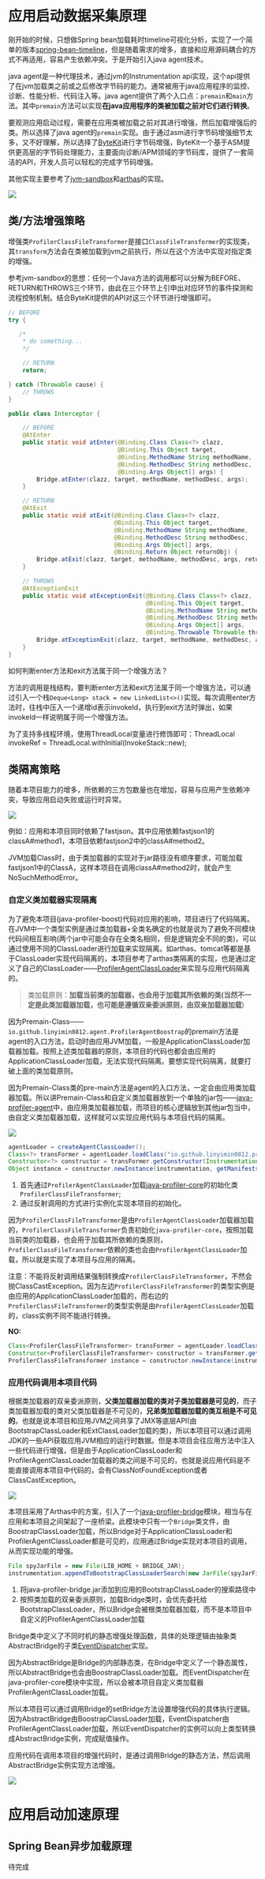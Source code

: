 # 应用启动数据采集原理

刚开始的时候，只想做Spring bean加载耗时timeline可视化分析，实现了一个简单的版本[spring-bean-timeline](https://github.com/linyimin0812/spring-bean-timeline)，但是随着需求的增多，直接和应用源码耦合的方式不再适用，容易产生依赖冲突。于是开始引入java agent技术。

java agent是一种代理技术，通过jvm的Instrumentation api实现，这个api提供了在jvm加载类之前或之后修改字节码的能力。通常被用于java应用程序的监控、诊断、性能分析、代码注入等。java agent提供了两个入口点：`premain`和`main`方法。其中`premain`方法可以实现**在java应用程序的类被加载之前对它们进行转换**。

要观测应用启动过程，需要在应用类被加载之前对其进行增强，然后加载增强后的类。所以选择了java agent的`premain`实现。由于通过asm进行字节码增强细节太多，又不好理解，所以选择了[ByteKit](https://github.com/alibaba/bytekit)进行字节码增强，ByteKit一个基于ASM提供更高层的字节码处理能力，主要面向诊断/APM领域的字节码库，提供了一套简洁的API，开发人员可以轻松的完成字节码增强。

其他实现主要参考了[jvm-sandbox](https://github.com/alibaba/jvm-sandbox)和[arthas](https://github.com/alibaba/arthas)的实现。

![](./docs/entire-flow.svg)

## 类/方法增强策略

增强类`ProfilerClassFileTransformer`是接口`ClassFileTransformer`的实现类，其`transform`方法会在类被加载到jvm之前执行，所以在这个方法中实现对指定类的增强。

参考jvm-sandbox的思想：任何一个Java方法的调用都可以分解为BEFORE、RETURN和THROWS三个环节，由此在三个环节上引申出对应环节的事件探测和流程控制机制。结合ByteKit提供的API对这三个环节进行增强即可。

```java
// BEFORE
try {

   /*
    * do something...
    */

    // RETURN
    return;

} catch (Throwable cause) {
    // THROWS
}
```

```java
public class Interceptor {

    // BEFORE
    @AtEnter
    public static void atEnter(@Binding.Class Class<?> clazz,
                               @Binding.This Object target,
                               @Binding.MethodName String methodName,
                               @Binding.MethodDesc String methodDesc,
                               @Binding.Args Object[] args) {
        Bridge.atEnter(clazz, target, methodName, methodDesc, args);
    }

    // RETURN
    @AtExit
    public static void atExit(@Binding.Class Class<?> clazz,
                              @Binding.This Object target,
                              @Binding.MethodName String methodName,
                              @Binding.MethodDesc String methodDesc,
                              @Binding.Args Object[] args,
                              @Binding.Return Object returnObj) {
        Bridge.atExit(clazz, target, methodName, methodDesc, args, returnObj);
    }

    // THROWS
    @AtExceptionExit
    public static void atExceptionExit(@Binding.Class Class<?> clazz,
                                       @Binding.This Object target,
                                       @Binding.MethodName String methodName,
                                       @Binding.MethodDesc String methodDesc,
                                       @Binding.Args Object[] args,
                                       @Binding.Throwable Throwable throwable) {
        Bridge.atExceptionExit(clazz, target, methodName, methodDesc, args, throwable);
    }
}
```


如何判断enter方法和exit方法属于同一个增强方法？

方法的调用是栈结构，要判断enter方法和exit方法属于同一个增强方法，可以通过引入一个栈`Deque<Long> stack = new LinkedList<>()`实现。每次调用enter方法时，往栈中压入一个递增id表示invokeId，执行到exit方法时弹出，如果invokeId一样说明属于同一个增强方法。

为了支持多线程环境，使用ThreadLocal变量进行修饰即可：ThreadLocal<InvokeStack> invokeRef = ThreadLocal.withInitial(InvokeStack::new);

## 类隔离策略

随着本项目能力的增多，所依赖的三方包数量也在增加，容易与应用产生依赖冲突，导致应用启动失败或运行时异常。

![](./docs/class-confict.svg)

例如：应用和本项目同时依赖了fastjson。其中应用依赖fastjson1的classA#method1，本项目依赖fastjson2中的classA#method2。

JVM加载Class时，由于类加载器的实现对于jar路径没有顺序要求，可能加载fastjson1中的ClassA，这样本项目在调用classA#method2时，就会产生NoSuchMethodError。

### 自定义类加载器实现隔离

为了避免本项目(java-profiler-boost)代码对应用的影响，项目进行了代码隔离。在JVM中一个类型实例是通过类加载器+全类名确定的也就是说为了避免不同模块代码间相互影响(两个jar中可能会存在全类名相同，但是逻辑完全不同的类)，可以通过使用不同的ClassLoader进行加载来实现隔离。如arthas、tomcat等都是基于ClassLoader实现代码隔离的，本项目参考了arthas类隔离的实现，也是通过定义了自己的ClassLoader——[ProfilerAgentClassLoader](https://github.com/linyimin0812/java-profiler-boost/blob/main/java-profiler-agent/src/main/java/io/github/linyimin0812/agent/ProfilerAgentClassLoader.java)来实现与应用代码隔离的。

> 类加载原则：**加载当前类的加载器，也会用于加载其所依赖的类(当然不一定是此类加载器加载，也可能是遵循双亲委派原则，由双亲加载器加载**)

因为Premain-Class——`io.github.linyimin0812.agent.ProfilerAgentBoostrap`的premain方法是agent的入口方法，启动时由应用JVM加载，一般是ApplicationClassLoader加载器加载。按照上述类加载器的原则，本项目的代码也都会由应用的ApplicationClassLoader加载，无法实现代码隔离。要想实现代码隔离，就要打破上面的类加载原则。

因为Premain-Class类的pre-main方法是agent的入口方法，一定会由应用类加载器加载。所以讲Premain-Class和自定义类加载器放到一个单独的jar包——[java-profiler-agent](https://github.com/linyimin0812/java-profiler-boost/tree/main/java-profiler-agent)中，由应用类加载器加载，而项目的核心逻辑放到其他jar包当中，由自定义类加载器加载，这样就可以实现应用代码与本项目代码的隔离。

![](docs/arch-of-classloader.svg)

```java
agentLoader = createAgentClassLoader();
Class<?> transFormer = agentLoader.loadClass("io.github.linyimin0812.profiler.core.enhance.ProfilerClassFileTransformer");
Constructor<?> constructor = transFormer.getConstructor(Instrumentation.class, List.class);
Object instance = constructor.newInstance(instrumentation, getManifests());
```

1. 首先通过`ProfilerAgentClassLoader`加载[java-profiler-core](https://github.com/linyimin0812/java-profiler-boost/tree/main/java-profiler-core)的初始化类`ProfilerClassFileTransformer`;
2. 通过反射调用的方式进行实例化实现本项目的初始化。

因为`ProfilerClassFileTransformer`是由`ProfilerAgentClassLoader`加载器加载的，`ProfilerClassFileTransformer`负责初始化`java-profiler-core`，按照加载当前类的加载器，也会用于加载其所依赖的类原则，`ProfilerClassFileTransformer`依赖的类也会由`ProfilerAgentClassLoader`加载，所以就是实现了本项目与应用的隔离。

注意：不能将反射调用结果强制转换成`ProfilerClassFileTransformer`，不然会抛ClassCastException。因为左边`ProfilerClassFileTransformer`的类型实例是由应用的ApplicationClassLoader加载的，而右边的`ProfilerClassFileTransformer`的类型实例是由`ProfilerAgentClassLoader`加载的，class实例不同不能进行转换。

**NO:**

```java
Class<ProfilerClassFileTransformer> transFormer = agentLoader.loadClass("io.github.linyimin0812.profiler.core.enhance.ProfilerClassFileTransformer");
Constructor<ProfilerClassFileTransformer> constructor = transFormer.getConstructor(Instrumentation.class, List.class);
ProfilerClassFileTransformer instance = constructor.newInstance(instrumentation, getManifests());

```

### 应用代码调用本项目代码

根据类加载器的双亲委派原则，**父类加载器加载的类对子类加载器是可见的**，而子类加载器加载的类对父类加载器是不可见的，**兄弟类加载器加载的类互相是不可见的**。也就是说本项目和应用JVM之间共享了JMX等底层API(由BootstrapClassLoader和ExtClassLoader加载的类)，所以本项目可以通过调用JDK的一些API获取应用JVM相应的运行时数据。但是本项目会往应用方法中注入一些代码进行增强，但是由于ApplicationClassLoader和ProfilerAgentClassLoader加载器的类之间是不可见的，也就是说应用代码是不能直接调用本项目中代码的，会有ClassNotFoundException或者ClassCastException。

![](docs/app-can-not-invoke-profiler-class.svg)

本项目采用了Arthas中的方案，引入了一个[java-profiler-bridge](https://github.com/linyimin0812/java-profiler-boost/tree/main/java-profiler-bridge)模块，相当与在应用和本项目之间架起了一座桥梁。此模块中只有一个`Bridge`类文件，由BoostrapClassLoader加载，所以Bridge对于ApplicationClassLoader和ProfilerAgentClassLoader都是可见的，应用通过Bridge实现对本项目的调用，从而实现功能的增强。

```java
File spyJarFile = new File(LIB_HOME + BRIDGE_JAR);
instrumentation.appendToBootstrapClassLoaderSearch(new JarFile(spyJarFile));
```

1. 将java-profiler-bridge.jar添加到应用的BootstrapClassLoader的搜索路径中
2. 按照类加载的双亲委派原则，加载Bridge类时，会优先委托给BootstrapClassLoader，所以Bridge会被根类加载器加载，而不是本项目中自定义的ProfilerAgentClassLoader加载


Bridge类中定义了不同时机的静态增强处理函数，具体的处理逻辑由抽象类AbstractBridge的子类[EventDispatcher](https://github.com/linyimin0812/java-profiler-boost/blob/main/java-profiler-core/src/main/java/io/github/linyimin0812/profiler/core/enhance/EventDispatcher.java)实现。


因为AbstractBridge是Bridge的内部静态类，在Bridge中定义了一个静态属性，所以AbstractBridge也会由BoostrapClassLoader加载。而EventDispatcher在java-profiler-core模块中实现，所以会被本项目自定义类加载器ProfilerAgentClassLoader加载。

所以本项目可以通过调用Bridge的setBridge方法设置增强代码的具体执行逻辑。因为AbstractBridge由BoostrapClassLoader加载，EventDispatcher由ProfilerAgentClassLoader加载，所以EventDispatcher的实例可以向上类型转换成AbstractBridge实例，完成赋值操作。

应用代码在调用本项目的增强代码时，是通过调用Bridge的静态方法，然后调用AbstractBridge实例实现方法增强。

![](docs/app-invoke-profiler-class.svg)



# 应用启动加速原理

## Spring Bean异步加载原理

待完成